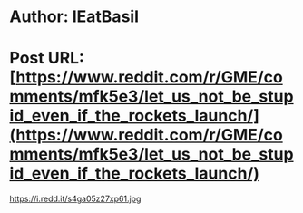 # Author: IEatBasil
# Post URL: [https://www.reddit.com/r/GME/comments/mfk5e3/let_us_not_be_stupid_even_if_the_rockets_launch/](https://www.reddit.com/r/GME/comments/mfk5e3/let_us_not_be_stupid_even_if_the_rockets_launch/)


https://i.redd.it/s4ga05z27xp61.jpg